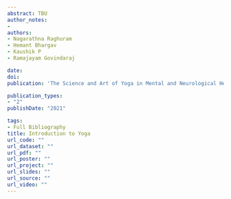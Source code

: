 ```yaml
---
abstract: TBU
author_notes:
- 
authors:
- Nagarathna Raghuram
- Hemant Bhargav
- Kaushik P
- Ramajayam Govindaraj 

date: 
doi:
publication: 'The Science and Art of Yoga in Mental and Neurological Healthcare'

publication_types:
- "2"
publishDate: "2021" 

tags:
- Full Bibliography
title: Introduction to Yoga
url_code: ""
url_dataset: ""
url_pdf: ""
url_poster: ""
url_project: ""
url_slides: ""
url_source: ""
url_video: ""
---
```

